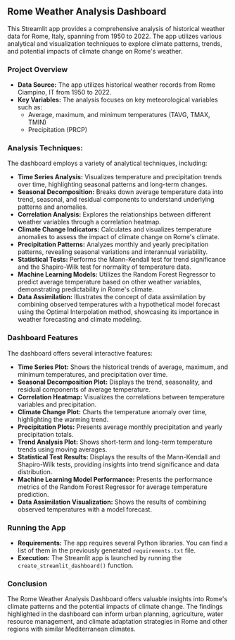 ## Rome Weather Analysis Dashboard

This Streamlit app provides a comprehensive analysis of historical weather data for Rome, Italy, spanning from 1950 to 2022. The app utilizes various analytical and visualization techniques to explore climate patterns, trends, and potential impacts of climate change on Rome's weather.

### **Project Overview**

*   **Data Source:** The app utilizes historical weather records from Rome Ciampino, IT  from 1950 to 2022.
*   **Key Variables:** The analysis focuses on key meteorological variables such as:
    *   Average, maximum, and minimum temperatures (TAVG, TMAX, TMIN) 
    *   Precipitation (PRCP)

### **Analysis Techniques:**

The dashboard employs a variety of analytical techniques, including:

*   **Time Series Analysis:** Visualizes temperature and precipitation trends over time, highlighting seasonal patterns and long-term changes.
*   **Seasonal Decomposition:** Breaks down average temperature data into trend, seasonal, and residual components to understand underlying patterns and anomalies.
*   **Correlation Analysis:** Explores the relationships between different weather variables through a correlation heatmap.
*   **Climate Change Indicators:** Calculates and visualizes temperature anomalies to assess the impact of climate change on Rome's climate.
*   **Precipitation Patterns:**  Analyzes monthly and yearly precipitation patterns, revealing seasonal variations and interannual variability.
*   **Statistical Tests:** Performs the Mann-Kendall test for trend significance and the Shapiro-Wilk test for normality of temperature data.
*   **Machine Learning Models:** Utilizes the Random Forest Regressor to predict average temperature based on other weather variables, demonstrating predictability in Rome's climate.
*   **Data Assimilation:**  Illustrates the concept of data assimilation by combining observed temperatures with a hypothetical model forecast using the Optimal Interpolation method, showcasing its importance in weather forecasting and climate modeling.

### **Dashboard Features**

The dashboard offers several interactive features:

*   **Time Series Plot:** Shows the historical trends of average, maximum, and minimum temperatures, and precipitation over time.
*   **Seasonal Decomposition Plot:** Displays the trend, seasonality, and residual components of average temperature.
*   **Correlation Heatmap:**  Visualizes the correlations between temperature variables and precipitation.
*   **Climate Change Plot:** Charts the temperature anomaly over time, highlighting the warming trend.
*   **Precipitation Plots:** Presents average monthly precipitation and yearly precipitation totals.
*   **Trend Analysis Plot:**  Shows short-term and long-term temperature trends using moving averages.
*   **Statistical Test Results:** Displays the results of the Mann-Kendall and Shapiro-Wilk tests, providing insights into trend significance and data distribution.
*   **Machine Learning Model Performance:** Presents the performance metrics of the Random Forest Regressor for average temperature prediction.
*   **Data Assimilation Visualization:**  Shows the results of combining observed temperatures with a model forecast.

### **Running the App**

*   **Requirements:** The app requires several Python libraries. You can find a list of them in the previously generated `requirements.txt` file. 
*   **Execution:**  The Streamlit app is launched by running the `create_streamlit_dashboard()` function. 

### **Conclusion**

The Rome Weather Analysis Dashboard offers valuable insights into Rome's climate patterns and the potential impacts of climate change. The findings highlighted in the dashboard can inform urban planning, agriculture, water resource management, and climate adaptation strategies in Rome and other regions with similar Mediterranean climates.
